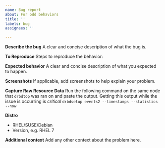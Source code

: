 ```yaml
---
name: Bug report
about: For odd behaviors
title: ''
labels: bug
assignees: ''

---
```


**Describe the bug**
A clear and concise description of what the bug is.

**To Reproduce**
Steps to reproduce the behavior:

**Expected behavior**
A clear and concise description of what you expected to happen.

**Screenshots**
If applicable, add screenshots to help explain your problem.

**Capture Raw Resource Data**
Run the following command on the same node that `drbdtop` was ran on and paste the output. Getting this output while the issue is occurring is *critical*
`drbdsetup events2 --timestamps --statistics --now`

**Distro**
 - RHEL/SUSE/Debian
 - Version, e.g. RHEL 7

**Additional context**
Add any other context about the problem here.
